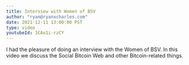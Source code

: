 ```yaml
---
title: Interview with Women of BSV
author: "ryan@ryanxcharles.com"
date: 2021-12-11 13:00:00 PST
type: video
youtubeId: 1CAo1i-rzCY
---
```


I had the pleasure of doing an interview with the Women of BSV. In this video we discuss the Social Bitcoin Web and other Bitcoin-related things.